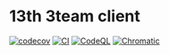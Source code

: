 # 13th 3team client

[![codecov](https://codecov.io/gh/depromeet/na-lab-client/branch/main/graph/badge.svg?token=3PSF7HIYSW)](https://codecov.io/gh/depromeet/na-lab-client) [![CI](https://github.com/depromeet/na-lab-client/actions/workflows/ci.yml/badge.svg)](https://github.com/depromeet/na-lab-client/actions/workflows/ci.yml) [![CodeQL](https://github.com/depromeet/na-lab-client/actions/workflows/github-code-scanning/codeql/badge.svg)](https://github.com/depromeet/na-lab-client/actions/workflows/github-code-scanning/codeql) [![Chromatic](https://github.com/depromeet/na-lab-client/actions/workflows/chromatic.yml/badge.svg)](https://github.com/depromeet/na-lab-client/actions/workflows/chromatic.yml)
